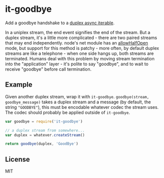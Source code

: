 # it-goodbye

Add a goodbye handshake to a [duplex async iterable](https://gist.github.com/alanshaw/591dc7dd54e4f99338a347ef568d6ee9#duplex-it).

In a uniplex stream, the end event signifies the end of the stream.
But a duplex stream, it's a little more complicated - there are two paired
streams that may end independently. node's net module has an
[allowHalfOpen](http://nodejs.org/api/net.html#net_new_net_socket_options)
mode, but support for this method is patchy - more often, by default
duplex streams are like a telephone - when one side hangs up, both streams are
terminated. Humans deal with this problem by moving stream termination
into the "application" layer - it's polite to say "goodbye", and to wait to receive
"goodbye" before call termination.

## Example

Given another duplex stream, wrap it with `it-goodbye`.
`goodbye(stream, goodbye_message)` takes a duplex stream and a message
(by default, the string `"GOODBYE"`), this must be encodable whatever codec
the stream uses. The codec should probably be applied outside of `it-goodbye`.

``` js
var goodbye = require('it-goodbye')

// a duplex stream from somewhere...
var duplex = whatever.createStream()

return goodbye(duplex, 'GoodBye')
```

## License

MIT
